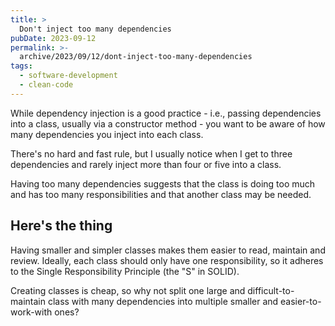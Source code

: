 ```yaml
---
title: >
  Don't inject too many dependencies
pubDate: 2023-09-12
permalink: >-
  archive/2023/09/12/dont-inject-too-many-dependencies
tags:
  - software-development
  - clean-code
---
```


While dependency injection is a good practice - i.e., passing dependencies into a class, usually via a constructor method - you want to be aware of how many dependencies you inject into each class.

There's no hard and fast rule, but I usually notice when I get to three dependencies and rarely inject more than four or five into a class.

Having too many dependencies suggests that the class is doing too much and has too many responsibilities and that another class may be needed.

## Here's the thing

Having smaller and simpler classes makes them easier to read, maintain and review. Ideally, each class should only have one responsibility, so it adheres to the Single Responsibility Principle (the "S" in SOLID).

Creating classes is cheap, so why not split one large and difficult-to-maintain class with many dependencies into multiple smaller and easier-to-work-with ones?
